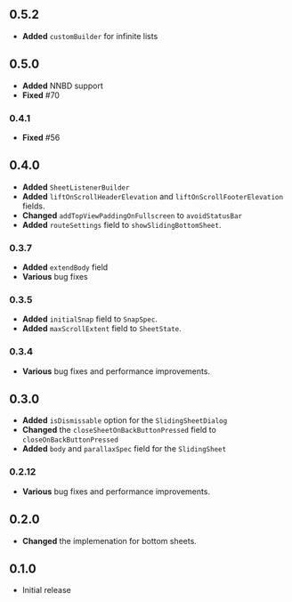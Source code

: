 ## 0.5.2
* **Added** `customBuilder` for infinite lists

## 0.5.0
* **Added** NNBD support
* **Fixed** #70

### 0.4.1
* **Fixed** #56

## 0.4.0
* **Added** `SheetListenerBuilder`
* **Added** `liftOnScrollHeaderElevation` and `liftOnScrollFooterElevation` fields.
* **Changed** `addTopViewPaddingOnFullscreen` to `avoidStatusBar`
* **Added** `routeSettings` field to `showSlidingBottomSheet`.

### 0.3.7
* **Added** `extendBody` field
* **Various** bug fixes

### 0.3.5
* **Added** `initialSnap` field to `SnapSpec`.
* **Added** `maxScrollExtent` field to `SheetState`.

### 0.3.4
* **Various** bug fixes and performance improvements.

## 0.3.0
* **Added** `isDismissable` option for the `SlidingSheetDialog`
* **Changed** the `closeSheetOnBackButtonPressed` field to `closeOnBackButtonPressed`
* **Added** `body` and `parallaxSpec` field for the `SlidingSheet`

### 0.2.12
* **Various** bug fixes and performance improvements.

## 0.2.0
* **Changed** the implemenation for bottom sheets.

## 0.1.0
* Initial release